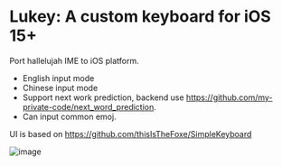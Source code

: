 # Lukey: A custom keyboard for iOS 15+
Port hallelujah IME to iOS platform.
- English input mode
- Chinese input mode
- Support next work prediction, backend use https://github.com/my-private-code/next_word_prediction.
- Can input common emoj.

UI is based on https://github.com/thisIsTheFoxe/SimpleKeyboard

![image](https://github.com/user-attachments/assets/529c6af2-2d3a-4312-877c-e075073f19e3)
